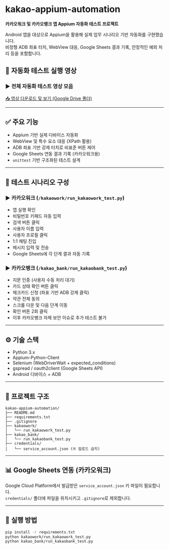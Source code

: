 # kakao-appium-automation

**카카오워크 및 카카오뱅크 앱 Appium 자동화 테스트 프로젝트**

Android 앱을 대상으로 Appium을 활용해 실제 업무 시나리오 기반 자동화를 구현했습니다.  
비정형 ADB 좌표 터치, WebView 대응, Google Sheets 결과 기록, 안정적인 예외 처리 등을 포함합니다.

## 🎥 자동화 테스트 실행 영상

### ▶ 전체 자동화 테스트 영상 모음  
[📥 영상 다운로드 및 보기 (Google Drive 폴더)](https://drive.google.com/drive/folders/1GAy_GTg285KeZOqU8uRudlxBEWxlnIIB?usp=drive_link)

---

## ✅ 주요 기능

- Appium 기반 실제 디바이스 자동화
- WebView 및 특수 요소 대응 (XPath 활용)
- ADB 좌표 기반 강제 터치로 비표준 버튼 제어
- Google Sheets 연동 결과 기록 (카카오워크용)
- `unittest` 기반 구조화된 테스트 설계

---

## 🧪 테스트 시나리오 구성

### ▶ 카카오워크 (`/kakaowork/run_kakaowork_test.py`)
- 앱 실행 확인
- 비밀번호 키패드 자동 입력
- 검색 버튼 클릭
- 사용자 이름 입력
- 사용자 프로필 클릭
- 1:1 채팅 진입
- 메시지 입력 및 전송
- Google Sheets에 각 단계 결과 자동 기록

### ▶ 카카오뱅크 (`/kakao_bank/run_kakaobank_test.py`)
- 지문 인증 (사용자 수동 처리 대기)
- 카드 상태 확인 버튼 클릭
- 체크카드 신청 (좌표 기반 ADB 강제 클릭)
- 약관 전체 동의
- 스크롤 다운 및 다음 단계 이동
- 확인 버튼 2회 클릭
- 이후 카카오뱅크 자체 보안 이슈로 추가 테스트 불가
---

## ⚙️ 기술 스택

- Python 3.x
- Appium-Python-Client
- Selenium (WebDriverWait + expected_conditions)
- gspread / oauth2client (Google Sheets API)
- Android 디바이스 + ADB

---

## 📂 프로젝트 구조

```plaintext
kakao-appium-automation/
├── README.md
├── requirements.txt
├── .gitignore
├── kakaowork/
│   └── run_kakaowork_test.py
├── kakao_bank/
│   └── run_kakaobank_test.py
├── credentials/
│   └── service_account.json (※ 업로드 금지)
```

---

## 📊 Google Sheets 연동 (카카오워크)

Google Cloud Platform에서 발급받은 `service_account.json` 키 파일이 필요합니다.  
`credentials/` 폴더에 파일을 위치시키고 `.gitignore`로 제외합니다.

---

## 🚀 실행 방법

```bash
pip install -r requirements.txt
python kakaowork/run_kakaowork_test.py
python kakao_bank/run_kakaobank_test.py
```
